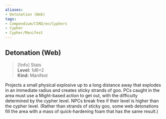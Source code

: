 ```yaml
---
aliases:
- Detonation (Web)
tags:
- Compendium/CSRD/en/Cyphers
- Cypher
- Cypher/Manifest
---
```


  
## Detonation (Web)  
>[!info] Stats  
> **Level:** 1d6+2  
> **Kind:** Manifest
  
Projects a small physical explosive up to a long distance away that explodes in an immediate radius and creates sticky strands of goo. PCs caught in the area must use a Might-based action to get out, with the difficulty determined by the cypher level. NPCs break free if their level is higher than the cypher level. (Rather than strands of sticky goo, some web detonations fill the area with a mass of quick-hardening foam that has the same result.)